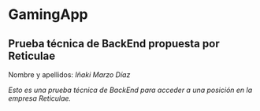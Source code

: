 # GamingApp
## Prueba técnica de BackEnd propuesta por Reticulae

Nombre y apellidos: *Iñaki Marzo Díaz*

*Esto es una prueba técnica de BackEnd para acceder a una posición en la empresa Reticulae.*